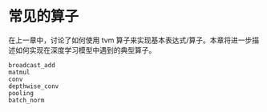 # 常见的算子

在上一章中，讨论了如何使用 tvm 算子来实现基本表达式/算子。本章将进一步描述如何实现在深度学习模型中遇到的典型算子。

```{toctree}
broadcast_add
matmul
conv
depthwise_conv
pooling
batch_norm
```
